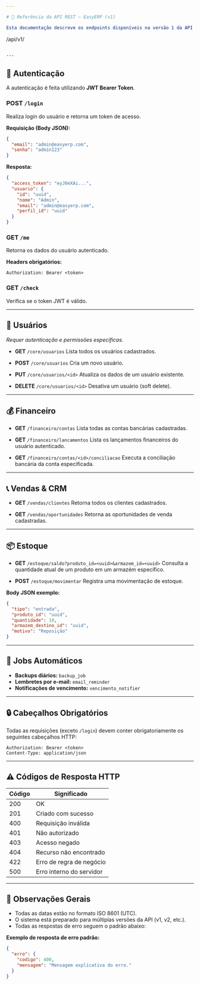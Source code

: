 ```yaml
---

# 📘 Referência da API REST – EasyERP (v1)

Esta documentação descreve os endpoints disponíveis na versão 1 da API EasyERP. Todas as requisições devem utilizar a rota base:

```
/api/v1/
```

---
```


## 🔐 Autenticação

A autenticação é feita utilizando **JWT Bearer Token**.

### POST `/login`

Realiza login do usuário e retorna um token de acesso.

**Requisição (Body JSON):**

```json
{
  "email": "admin@easyerp.com",
  "senha": "admin123"
}
```

**Resposta:**

```json
{
  "access_token": "eyJ0eXAi...",
  "usuario": {
    "id": "uuid",
    "nome": "Admin",
    "email": "admin@easyerp.com",
    "perfil_id": "uuid"
  }
}
```

### GET `/me`

Retorna os dados do usuário autenticado.

**Headers obrigatórios:**

```
Authorization: Bearer <token>
```

### GET `/check`

Verifica se o token JWT é válido.

---

## 👥 Usuários

*Requer autenticação e permissões específicas.*

* **GET** `/core/usuarios`
  Lista todos os usuários cadastrados.

* **POST** `/core/usuarios`
  Cria um novo usuário.

* **PUT** `/core/usuarios/<id>`
  Atualiza os dados de um usuário existente.

* **DELETE** `/core/usuarios/<id>`
  Desativa um usuário (soft delete).

---

## 💰 Financeiro

* **GET** `/financeiro/contas`
  Lista todas as contas bancárias cadastradas.

* **GET** `/financeiro/lancamentos`
  Lista os lançamentos financeiros do usuário autenticado.

* **GET** `/financeiro/contas/<id>/conciliacao`
  Executa a conciliação bancária da conta especificada.

---

## 📞 Vendas & CRM

* **GET** `/vendas/clientes`
  Retorna todos os clientes cadastrados.

* **GET** `/vendas/oportunidades`
  Retorna as oportunidades de venda cadastradas.

---

## 📦 Estoque

* **GET** `/estoque/saldo?produto_id=<uuid>&armazem_id=<uuid>`
  Consulta a quantidade atual de um produto em um armazém específico.

* **POST** `/estoque/movimentar`
  Registra uma movimentação de estoque.

**Body JSON exemplo:**

```json
{
  "tipo": "entrada",
  "produto_id": "uuid",
  "quantidade": 10,
  "armazem_destino_id": "uuid",
  "motivo": "Reposição"
}
```

---

## 📅 Jobs Automáticos

* **Backups diários:** `backup_job`
* **Lembretes por e-mail:** `email_reminder`
* **Notificações de vencimento:** `vencimento_notifier`

---

## 🔒 Cabeçalhos Obrigatórios

Todas as requisições (exceto `/login`) devem conter obrigatoriamente os seguintes cabeçalhos HTTP:

```http
Authorization: Bearer <token>
Content-Type: application/json
```

---

## ⚠️ Códigos de Resposta HTTP

| Código | Significado              |
| ------ | ------------------------ |
| 200    | OK                       |
| 201    | Criado com sucesso       |
| 400    | Requisição inválida      |
| 401    | Não autorizado           |
| 403    | Acesso negado            |
| 404    | Recurso não encontrado   |
| 422    | Erro de regra de negócio |
| 500    | Erro interno do servidor |

---

## 📢 Observações Gerais

* Todas as datas estão no formato ISO 8601 (UTC).
* O sistema está preparado para múltiplas versões da API (v1, v2, etc.).
* Todas as respostas de erro seguem o padrão abaixo:

**Exemplo de resposta de erro padrão:**

```json
{
  "erro": {
    "codigo": 400,
    "mensagem": "Mensagem explicativa do erro."
  }
}
```
